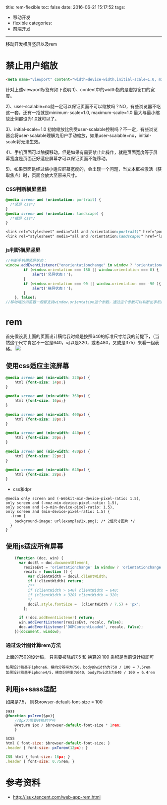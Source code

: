 title: rem-flexible
toc: false
date: 2016-06-21 15:17:52
tags:
  - 移动开发
  - flexible
categories:
  - 前端开发
---

移动开发横屏竖屏以及rem
<!--more-->

# 禁止用户缩放

```html
<meta name="viewport" content="width=device-width,initial-scale=1.0, minimum-scale=1.0, maximum-scale=1.0, user-scalable=no"/>
```
针对上述viewport标签有如下说明
1)、content中的width指的是虚拟窗口的宽度。

2)、user-scalable=no就一定可以保证页面不可以缩放吗？NO，有些浏览器不吃这一套，还有一招就是minimum-scale=1.0, maximum-scale=1.0 最大与最小缩放比例都设为1.0就可以了。

3)、initial-scale=1.0 初始缩放比例受user-scalable控制吗？不一定，有些浏览器会将user-scalable理解为用户手动缩放，如果user-scalable=no，initial-scale将无法生效。

4)、手机页面可以触摸移动，但是如果有需要禁止此操作，就是页面宽度等于屏幕宽度是页面正好适应屏幕才可以保证页面不能移动。

5)、如果页面是经过缩小适应屏幕宽度的，会出现一个问题，当文本框被激活（获取焦点）时，页面会放大至原来尺寸。

### CSS判断横屏竖屏

```css
@media screen and (orientation: portrait) {
  /*竖屏 css*/
}
@media screen and (orientation: landscape) {
  /*横屏 css*/
}

<link rel="stylesheet" media="all and (orientation:portrait)" href="portrait.css">
<link rel="stylesheet" media="all and (orientation:landscape)" href="landscape.css">
```
### js判断横屏竖屏

```js
//判断手机横竖屏状态：
window.addEventListener("onorientationchange" in window ? "orientationchange" : "resize", function() {
        if (window.orientation === 180 || window.orientation === 0) {
            alert('竖屏状态！');
        }
        if (window.orientation === 90 || window.orientation === -90 ){
            alert('横屏状态！');
        }  
    }, false);
//移动端的浏览器一般都支持window.orientation这个参数，通过这个参数可以判断出手机是处在横屏还是竖屏状态。
```

# rem

首先假设我上面的页面设计稿给我时候是按照640的标准尺寸给我的前提下，（当然这个尺寸肯定不一定是640，可以是320，或者480，又或是375）来看一组表格。
![](rem-flexible/rem.jpeg)

## 使用css适应主流屏幕

```css
@media screen and (min-width: 320px) {
    html {font-size: 14px;}
}
 
@media screen and (min-width: 360px) {
    html {font-size: 16px;}
}
 
@media screen and (min-width: 400px) {
    html {font-size: 18px;}
}
 
@media screen and (min-width: 440px) {
    html {font-size: 20px;}
}
 
@media screen and (min-width: 480px) {
    html {font-size: 22px;}
}
 
@media screen and (min-width: 640px) {
    html {font-size: 28px;}
}
```
- css和dpr
```
@media only screen and (-Webkit-min-device-pixel-ratio: 1.5),
only screen and (-moz-min-device-pixel-ratio: 1.5),
only screen and (-o-min-device-pixel-ratio: 1.5),
only screen and (min-device-pixel-ratio: 1.5) {
  .icon {
    background-image: url(example@2x.png); /* 2倍尺寸图片 */
  }
}
```
## 使用js适应所有屏幕

```js
    (function (doc, win) {
      var docEl = doc.documentElement,
        resizeEvt = 'orientationchange' in window ? 'orientationchange' : 'resize',
        recalc = function () {
          var clientWidth = docEl.clientWidth;
          if (!clientWidth) return;
          /** 
          if (clientWidth > 640) clientWidth = 640;
          if (clientWidth < 320) clientWidth = 320;
          */
          docEl.style.fontSize =  (clientWidth / 7.5) + 'px';
        };

      if (!doc.addEventListener) return;
      win.addEventListener(resizeEvt, recalc, false);
      doc.addEventListener('DOMContentLoaded', recalc, false);
    })(document, window);
```

###  通过设计图计算rem方法
上面的750的设计稿， 只需要被除的7.5 和 换算的 100 乘积是当前设计稿即可
```
如果设计稿基于iphone6，横向分辨率为750，body的width为750 / 100 = 7.5rem
如果设计稿基于iphone4/5，横向分辨率为640，body的width为640 / 100 = 6.4rem
```

## 利用js+sass适配
如果是7.5， 则$browser-default-font-size = 100
```javascript
sass
@function px2rem($px){
    //$px为需要转换的字号 
    @return $px / $browser-default-font-size * 1rem; 
    }

SCSS
html { font-size: $browser-default-font-size; } 
.header { font-size: pxTorem(12px); } 

CSS html { font-size: 16px; } 
.header { font-size: 0.75rem; }
```


# 参考资料

- http://isux.tencent.com/web-app-rem.html

